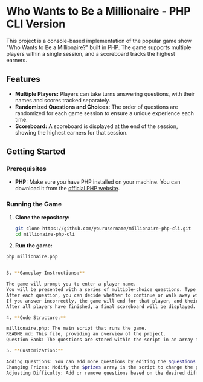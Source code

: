 # Who Wants to Be a Millionaire - PHP CLI Version

This project is a console-based implementation of the popular game show "Who Wants to Be a Millionaire?" built in PHP. The game supports multiple players within a single session, and a scoreboard tracks the highest earners.

## Features

- **Multiple Players:** Players can take turns answering questions, with their names and scores tracked separately.
- **Randomized Questions and Choices:** The order of questions are randomized for each game session to ensure a unique experience each time.
- **Scoreboard:** A scoreboard is displayed at the end of the session, showing the highest earners for that session.

## Getting Started

### Prerequisites

- **PHP:** Make sure you have PHP installed on your machine. You can download it from the [official PHP website](https://www.php.net/downloads).

### Running the Game

1. **Clone the repository:**
   ```bash
   git clone https://github.com/yourusername/millionaire-php-cli.git
   cd millionaire-php-cli

2. **Run the game:**

  ```bash
  php millionaire.php


3. **Gameplay Instructions:**

The game will prompt you to enter a player name.
You will be presented with a series of multiple-choice questions. Type the letter corresponding to your chosen answer and press Enter.
After each question, you can decide whether to continue or walk away with your current winnings.
If you answer incorrectly, the game will end for that player, and their score will be added to the scoreboard.
After all players have finished, a final scoreboard will be displayed.

4. **Code Structure:**

millionaire.php: The main script that runs the game.
README.md: This file, providing an overview of the project.
Question Bank: The questions are stored within the script in an array format. You can modify or expand the questions as needed.

5. **Customization:**

Adding Questions: You can add more questions by editing the $questions array in millionaire.php.
Changing Prizes: Modify the $prizes array in the script to change the prize amounts for each question.
Adjusting Difficulty: Add or remove questions based on the desired difficulty level.
